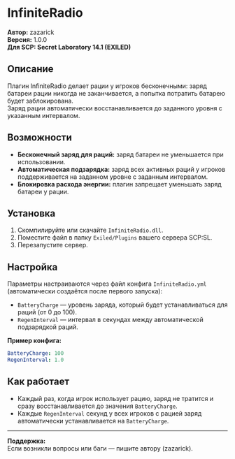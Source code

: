 # InfiniteRadio

**Автор:** zazarick  
**Версия:** 1.0.0  
**Для SCP: Secret Laboratory 14.1 (EXILED)**

## Описание

Плагин InfiniteRadio делает рации у игроков бесконечными: заряд батареи рации никогда не заканчивается, а попытка потратить батарею будет заблокирована.  
Заряд рации автоматически восстанавливается до заданного уровня с указанным интервалом.

## Возможности

- **Бесконечный заряд для раций:** заряд батареи не уменьшается при использовании.
- **Автоматическая подзарядка:** заряд всех активных раций у игроков поддерживается на заданном уровне с заданным интервалом.
- **Блокировка расхода энергии:** плагин запрещает уменьшать заряд батареи у рации.

## Установка

1. Скомпилируйте или скачайте `InfiniteRadio.dll`.
2. Поместите файл в папку `Exiled/Plugins` вашего сервера SCP:SL.
3. Перезапустите сервер.

## Настройка

Параметры настраиваются через файл конфига `InfiniteRadio.yml` (автоматически создаётся после первого запуска):

- `BatteryCharge` — уровень заряда, который будет устанавливаться для раций (от 0 до 100).
- `RegenInterval` — интервал в секундах между автоматической подзарядкой раций.

**Пример конфига:**
```yaml
BatteryCharge: 100
RegenInterval: 1.0
```

## Как работает

- Каждый раз, когда игрок использует рацию, заряд не тратится и сразу восстанавливается до значения `BatteryCharge`.
- Каждые `RegenInterval` секунд у всех игроков с рацией заряд автоматически устанавливается на `BatteryCharge`.

---

**Поддержка:**  
Если возникли вопросы или баги — пишите автору (zazarick).
